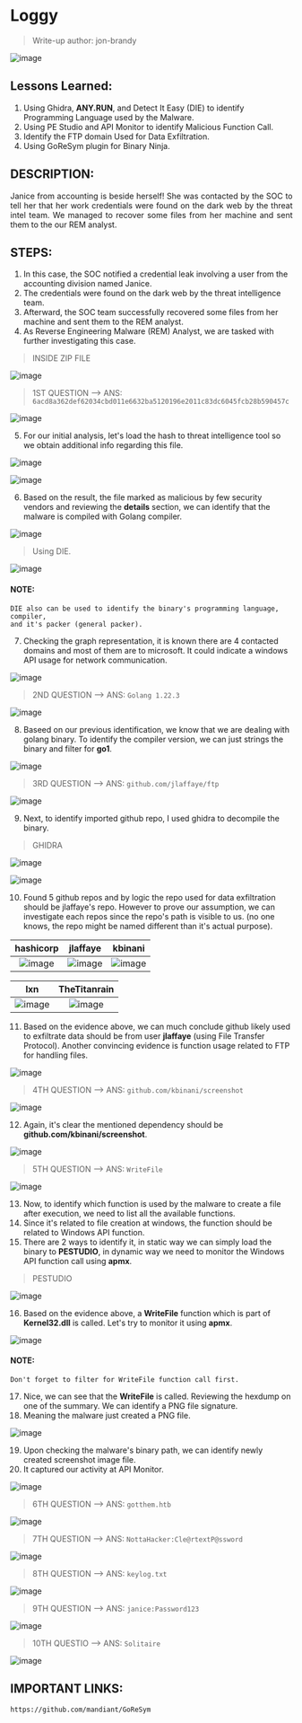 # Loggy
> Write-up author: jon-brandy

![image](https://github.com/user-attachments/assets/41446e39-2c0d-4e6c-9963-ffc99f29db20)


## Lessons Learned:
1. Using Ghidra, **ANY.RUN**, and Detect It Easy (DIE) to identify Programming Language used by the Malware.
2. Using PE Studio and API Monitor to identify Malicious Function Call.
3. Identify the FTP domain Used for Data Exfiltration.
4. Using GoReSym plugin for Binary Ninja.

## DESCRIPTION:

<p align="justify">Janice from accounting is beside herself! She was contacted by the SOC to tell her that her work credentials were found on the dark web by the threat intel team. We managed to recover some files from her machine and sent them to the our REM analyst.</p>

## STEPS:
1. In this case, the SOC notified a credential leak involving a user from the accounting division named Janice.
2. The credentials were found on the dark web by the threat intelligence team.
3. Afterward, the SOC team successfully recovered some files from her machine and sent them to the REM analyst.
4. As Reverse Engineering Malware (REM) Analyst, we are tasked with further investigating this case.

> INSIDE ZIP FILE

![image](https://github.com/user-attachments/assets/df7faa35-9490-4a8a-924b-b6c2899bb9a8)

> 1ST QUESTION --> ANS: `6acd8a362def62034cbd011e6632ba5120196e2011c83dc6045fcb28b590457c`

![image](https://github.com/user-attachments/assets/6bf474f8-55e6-46b0-8a95-51f89ffd7009)


5. For our initial analysis, let's load the hash to threat intelligence tool so we obtain additional info regarding this file.

![image](https://github.com/user-attachments/assets/a498fdfd-8750-4456-a06c-7dc75d71bd80)


![image](https://github.com/user-attachments/assets/333b697d-0e34-4c3d-9640-4c21607a4829)


6. Based on the result, the file marked as malicious by few security vendors and reviewing the **details** section, we can identify that the malware is compiled with Golang compiler.

![image](https://github.com/user-attachments/assets/d21bcdc2-7d94-4ac6-a6cf-be516db4ca35)

> Using DIE.

![image](https://github.com/user-attachments/assets/beaacbdf-8ec5-412a-910a-89ccff039fcb)


#### NOTE:

```
DIE also can be used to identify the binary's programming language, compiler,
and it's packer (general packer).
```

7. Checking the graph representation, it is known there are 4 contacted domains and most of them are to microsoft. It could indicate a windows API usage for network communication.

![image](https://github.com/user-attachments/assets/19b474f1-2c61-4d9a-aa89-2bcf09a781ef)


> 2ND QUESTION --> ANS: `Golang 1.22.3`

![image](https://github.com/user-attachments/assets/c2a77e91-03a3-4ba5-80b8-1bdd50341624)

8. Baseed on our previous identification, we know that we are dealing with golang binary. To identify the compiler version, we can just strings the binary and filter for **go1**.

![image](https://github.com/user-attachments/assets/1f08b726-456d-46c5-8198-b341837163a7)


> 3RD QUESTION --> ANS: `github.com/jlaffaye/ftp`

![image](https://github.com/user-attachments/assets/5da6ae1a-d4d0-49bc-bb1c-04993532cd40)


9. Next, to identify imported github repo, I used ghidra to decompile the binary.

> GHIDRA

![image](https://github.com/user-attachments/assets/f3c900b8-6e30-484b-9758-ace64781feab)

![image](https://github.com/user-attachments/assets/610a9bfd-3d7f-4fba-9277-bfef2b12c2ef)

10. Found 5 github repos and by logic the repo used for data exfiltration should be jlaffaye's repo. However to prove our assumption, we can investigate each repos since the repo's path is visible to us. (no one knows, the repo might be named different than it's actual purpose).

|hashicorp|jlaffaye|kbinani|
|:-------:|:------:|:-----:|
|![image](https://github.com/user-attachments/assets/d4ac31bc-409b-4bb8-9685-e5a3770ee259)|![image](https://github.com/user-attachments/assets/83f5073e-1468-4b75-b8e1-bd598be0a19c)|![image](https://github.com/user-attachments/assets/4becc0a3-0d1b-4451-a5fa-cd0892cca238)|


|lxn|TheTitanrain|
|:-:|:----------:|
|![image](https://github.com/user-attachments/assets/4b3c7572-8453-42e3-ae42-49d94aa3e7d9)|![image](https://github.com/user-attachments/assets/c7696ead-a04d-496b-bac5-1eaacb14b1b1)|

11. Based on the evidence above, we can much conclude github likely used to exfiltrate data should be from user **jlaffaye** (using File Transfer Protocol). Another convincing evidence is function usage related to FTP for handling files.

![image](https://github.com/user-attachments/assets/b1fd4bf0-7af5-4a8b-b28e-cd6f2159217c)



> 4TH QUESTION --> ANS: `github.com/kbinani/screenshot`

![image](https://github.com/user-attachments/assets/457e2656-482d-443f-92bb-59eb27146c01)


12. Again,  it's clear the mentioned dependency should be **github.com/kbinani/screenshot**.

![image](https://github.com/user-attachments/assets/0f180c09-0985-43ee-b217-8ed27efd54eb)


> 5TH QUESTION --> ANS: `WriteFile`

![image](https://github.com/user-attachments/assets/dd48ff11-ba9b-464d-b727-95c2f1ccd00c)


13. Now, to identify which function is used by the malware to create a file after execution, we need to list all the available functions.
14. Since it's related to file creation at windows, the function should be related to Windows API function.
15. There are 2 ways to identify it, in static way we can simply load the binary to **PESTUDIO**, in dynamic way we need to monitor the Windows API function call using **apmx**.

> PESTUDIO

![image](https://github.com/user-attachments/assets/b0c52bfc-d6af-4f33-9fb0-6b77ca296aff)


16. Based on the evidence above, a **WriteFile** function which is part of **Kernel32.dll** is called. Let's try to monitor it using **apmx**.

![image](https://github.com/user-attachments/assets/490ef3cc-015d-47b6-9708-65babaa211d3)

#### NOTE:

```
Don't forget to filter for WriteFile function call first.
```

17. Nice, we can see that the **WriteFile** is called. Reviewing the hexdump on one of the summary. We can identify a PNG file signature.
18. Meaning the malware just created a PNG file.

![image](https://github.com/user-attachments/assets/57dce2e8-20c1-4467-9a72-ed57f230d9f6)


19. Upon checking the malware's binary path, we can identify newly created screenshot image file.
20. It captured our activity at API Monitor. 

![image](https://github.com/user-attachments/assets/f6ab7199-f1b0-4e39-84b1-e4f4a34c7f15)


> 6TH QUESTION --> ANS: `gotthem.htb`

![image](https://github.com/user-attachments/assets/5a67d8ab-1aea-4307-bd13-8f169cb5be47)

> 7TH QUESTION --> ANS: `NottaHacker:Cle@rtextP@ssword`

![image](https://github.com/user-attachments/assets/e9561698-3f49-4bd6-b249-f5c26c290bab)

> 8TH QUESTION --> ANS: `keylog.txt`

![image](https://github.com/user-attachments/assets/4e606a27-bd4c-4482-9340-ca1505bfc984)

> 9TH QUESTION --> ANS: `janice:Password123`

![image](https://github.com/user-attachments/assets/70b56b94-e350-4444-a74e-a67d4d613534)

> 10TH QUESTIO --> ANS: `Solitaire`

![image](https://github.com/user-attachments/assets/2e3b671b-8cef-4a2d-8e14-3475107c13a8)

## IMPORTANT LINKS:

```
https://github.com/mandiant/GoReSym
```
